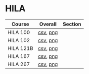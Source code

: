 # HILA

| Course | Overall | Section |
| ------ | ------- | ------- |
| HILA 100 | [csv](https://github.com/UCSD-Historical-Enrollment-Data/2025Winter/blob/main/overall/HILA%20100.csv), [png](https://raw.githubusercontent.com/UCSD-Historical-Enrollment-Data/2025Winter/main/plot_overall/HILA%20100.png) |  |
| HILA 102 | [csv](https://github.com/UCSD-Historical-Enrollment-Data/2025Winter/blob/main/overall/HILA%20102.csv), [png](https://raw.githubusercontent.com/UCSD-Historical-Enrollment-Data/2025Winter/main/plot_overall/HILA%20102.png) |  |
| HILA 121B | [csv](https://github.com/UCSD-Historical-Enrollment-Data/2025Winter/blob/main/overall/HILA%20121B.csv), [png](https://raw.githubusercontent.com/UCSD-Historical-Enrollment-Data/2025Winter/main/plot_overall/HILA%20121B.png) |  |
| HILA 167 | [csv](https://github.com/UCSD-Historical-Enrollment-Data/2025Winter/blob/main/overall/HILA%20167.csv), [png](https://raw.githubusercontent.com/UCSD-Historical-Enrollment-Data/2025Winter/main/plot_overall/HILA%20167.png) |  |
| HILA 267 | [csv](https://github.com/UCSD-Historical-Enrollment-Data/2025Winter/blob/main/overall/HILA%20267.csv), [png](https://raw.githubusercontent.com/UCSD-Historical-Enrollment-Data/2025Winter/main/plot_overall/HILA%20267.png) |  |
